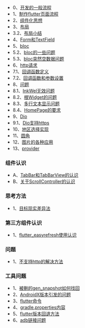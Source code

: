 * 0、[开发的一般流程](开发一般流程.md)
* 1、[制作flutter页面流程](makepage.md)
* 2、[组件化思想](组件化.md)
* 3、[布局](布局.md)
* 3.2、[布局小结](布局小结.md)
* 4、[Form和TextField](form.md)
* 5、[bloc](bloc.md)
* 5.2、[bloc的一些问题](bloc的一些问题.md)
* 5.3、[bloc突然空数据问题](bloc空数据问题.md)
* 6、[http请求](http.md)
* 7.1、[回调函数定义](函数回调定义.md)
* 7.2、[回调函数和参数设置](回调函数和参数.md)
* 8、[问题](#)
* 8.1、[InkWel无效问题](InkWell.md)
* 8.2、[根Widget的问题](根Widget问题.md)
* 8.3、[多行文本显示问题](文本宽度限制问题.md)
* 8.4、[HomePage的要求](HomePage的要求.md)
* 9、[Dio](#)
* 9.1、[Dio支持https](dio支持https证书.md)
* 10、[地区选择实现](/area)
* 11、[圆角](rounded_corners.md)
* 12、[图片的各种应用](图片的各种应用.md)
* 13、[provider](provider.md)
### 组件认识
* A、[TabBar和TabBarView的认识](tabbar.md)
* B、[关于ScrollController的认识](关于ScrollController的认识.md)

### 思考方法
* 1、[目标现实差异法](目标现实差异法.md)

### 第三方组件认识
* 1、[flutter_easyrefresh使用认识](easyrefresh.md)

### 问题
* 1、[不支持http的解决方法](app内更新问题.md)

### 工具问题
* 1、[被删的gen_snapshot如何找回](被删的gen_snapshot如何找回.md)
* 2、[AndroidX版本引发的问题](AndroidX版本引起的问题.md)
* 3、[flutter命令](flutter命令.md)
* 4、[gradle.properties内容](关于gradle.md)
* 5、[flutter版本回退方法](flutter版本回退方法.md)
* 6、[adb链接问题](adb链接问题.md)
